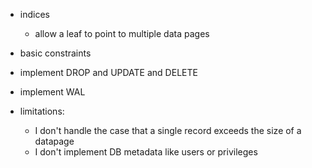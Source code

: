 -   indices
    - allow a leaf to point to multiple data pages
-   basic constraints
-   implement DROP and UPDATE and DELETE
-   implement WAL

-   limitations:
    -   I don't handle the case that a single record exceeds the size of a datapage
    -   I don't implement DB metadata like users or privileges
